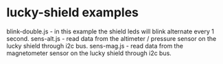 lucky-shield examples
======================

blink-double.js	- in this example the shield leds will blink alternate every 1 second.
sens-alt.js -	read data from the altimeter / pressure sensor on the lucky shield through i2c bus.
sens-mag.js - read data from the magnetometer sensor on the lucky shield through i2c bus.
